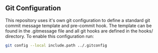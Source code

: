 ## Git Configuration

This repository uses it's own git configuration to define a standard git commit message template and pre-commit hook. The template can be found in the .gitmessage file and all git hooks are defined in the hooks/ directory. To enable this configuration run:

```bash
git config --local include.path ../.gitconfig
```